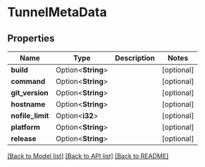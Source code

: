 # TunnelMetaData

## Properties

Name | Type | Description | Notes
------------ | ------------- | ------------- | -------------
**build** | Option<**String**> |  | [optional]
**command** | Option<**String**> |  | [optional]
**git_version** | Option<**String**> |  | [optional]
**hostname** | Option<**String**> |  | [optional]
**nofile_limit** | Option<**i32**> |  | [optional]
**platform** | Option<**String**> |  | [optional]
**release** | Option<**String**> |  | [optional]

[[Back to Model list]](../README.md#documentation-for-models) [[Back to API list]](../README.md#documentation-for-api-endpoints) [[Back to README]](../README.md)


